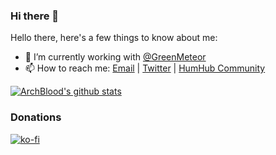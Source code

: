 ### Hi there 👋

<!--
**ArchBlood/ArchBlood** is a ✨ _special_ ✨ repository because its `README.md` (this file) appears on your GitHub profile.
-->

Hello there, here's a few things to know about me:

- 🔭 I’m currently working with [@GreenMeteor](https://github.com/GreenMeteor)
- 📫 How to reach me: [Email](mailto:kodo@greenmeteor.net) | [Twitter](https://twitter.com/realGreenMeteor) | [HumHub Community](https://community.humhub.com/u/ArchBlood)

[![ArchBlood's github stats](https://github-readme-stats.vercel.app/api?username=ArchBlood)](https://github.com/ArchBlood)

### Donations
[![ko-fi](https://www.ko-fi.com/img/githubbutton_sm.svg)](https://ko-fi.com/A0A412O3P)
